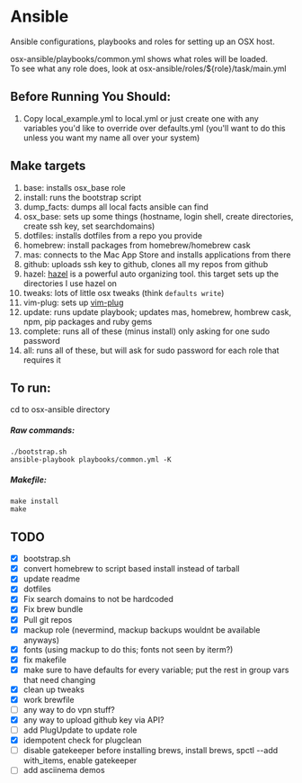# Ansible
Ansible configurations, playbooks and roles for setting up an OSX host.

osx-ansible/playbooks/common.yml shows what roles will be loaded.\
To see what any role does, look at osx-ansible/roles/${role}/task/main.yml

## Before Running You Should:
1. Copy local_example.yml to local.yml or just create one with any variables you'd like to override over defaults.yml (you'll want to do this unless you want my name all over your system)

## Make targets
1. base: installs osx_base role
2. install: runs the bootstrap script
3. dump_facts: dumps all local facts ansible can find
4. osx_base: sets up some things (hostname, login shell, create directories, create ssh key, set searchdomains)
5. dotfiles: installs dotfiles from a repo you provide
6. homebrew: install packages from homebrew/homebrew cask
7. mas: connects to the Mac App Store and installs applications from there
8. github: uploads ssh key to github, clones all my repos from github
9. hazel: [hazel](https://www.noodlesoft.com/) is a powerful auto organizing tool. this target sets up the directories I use hazel on
10. tweaks: lots of little osx tweaks (think `defaults write`)
11. vim-plug: sets up [vim-plug](https://github.com/junegunn/vim-plug)
12. update: runs update playbook; updates mas, homebrew, hombrew cask, npm, pip packages and ruby gems
13. complete: runs all of these (minus install) only asking for one sudo password
14. all: runs all of these, but will ask for sudo password for each role that requires it

## To run:
cd to osx-ansible directory

##### Raw commands:
    ./bootstrap.sh
    ansible-playbook playbooks/common.yml -K

##### Makefile:
    make install
    make

## TODO
- [x] bootstrap.sh
- [x] convert homebrew to script based install instead of tarball
- [x] update readme
- [x] dotfiles
- [x] Fix search domains to not be hardcoded
- [x] Fix brew bundle
- [x] Pull git repos
- [x] mackup role (nevermind, mackup backups wouldnt be available anyways)
- [x] fonts (using mackup to do this; fonts not seen by iterm?)
- [x] fix makefile
- [x] make sure to have defaults for every variable; put the rest in group vars that need changing
- [x] clean up tweaks
- [x] work brewfile
- [ ] any way to do vpn stuff?
- [x] any way to upload github key via API?
- [ ] add PlugUpdate to update role
- [x] idempotent check for plugclean
- [ ] disable gatekeeper before installing brews, install brews, spctl --add with_items, enable gatekeeper
- [ ] add asciinema demos
